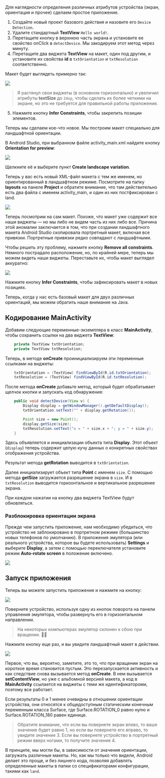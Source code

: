 Для наглядности определения различных атрибутов устройства (экран, ориентация и прочее) сделаем простое приложение.

1. Создайте новый проект базового действия и назовите его ```Device Detection```.
2. Удалите стандартный **TextView** ```Hello world!```.
3. Перетащите кнопку в верхнюю часть экрана и установите ее свойство onClick в ```detectDevice```. Мы закодируем этот метод через минуту.
4. Перетащите два виджета **TextView** на макет, один под другим, и установите их свойства **id** в ```txtOrientation``` и ```txtResolution``` соответственно.

Макет будет выглядеть примерно так:

![](assets/result-1.png)

> Я растянул свои виджеты (в основном горизонтально) и увеличил атрибуты **textSize** до ```24sp```, чтобы сделать их более четкими на экране, но это не требуется для правильной работы приложения.

5. Нажмите кнопку **Infer Constraints**, чтобы закрепить позиции элементов. 

Теперь мы сделаем кое-что новое. Мы построим макет специально для ландшафтной ориентации.

В Android Studio, при выбранном файле activity_main.xml найдите кнопку **Orientation for preview**:

![](assets/orientation-for-preview.png)

Щелкните её и выберите пункт **Create landscape variation**.

Теперь у вас есть новый XML-файл макета с тем же именем, но ориентированный в ландшафтном режиме. Посмотрите на папку **layouts** на панеле **Project** и обратите внимание, что там действительно есть два файла с именем activity_main, и один из них постфиксирован с land.

![](assets/main-activity-land.png)

Теперь посмотрим на сам макет. Похоже, что макет уже содержит все наши виджеты — но мы либо не видем часть из них либо все. Причина этой аномалии заключается в том, что при создании ландшафтного макета Android Studio скопировала портретный макет, включая все привязки. Портретные привязки редко совпадают с ландшафтными.

Чтобы решить эту проблему, нажмите кнопку **Remove all constraints**. Немного пострадало расположение, но, по крайней мере, теперь мы можем видеть наши виджеты. Переставьте их, чтобы макет выглядел аккуратно:

![](assets/result-2.png)

Нажмите кнопку **Infer Constraints**, чтобы зафиксировать макет в новых позициях.

Теперь, когда у нас есть базовый макет для двух различных ориентаций, мы можем обратить наше внимание на Java.

## Кодирование MainActivity
Добавим следующие переменные-экземпляра в класс **MainActivity**, чтобы сохранить ссылки на два виджета **TextView**:
```java
    private TextView txtOrientation;
    private TextView txtResolution;
```
Теперь, в методе **onCreate** проинициализируем эти переменные ссылками на виджеты:
```java
    txtOrientation = (TextView) findViewById(R.id.txtOrientation);
    txtResolution = (TextView) findViewById(R.id.txtResolution);
```
После метода **onCreate** добавьте метод, который будет обрабатывает щелчок кнопки и запускать код обнаружения:
```java
    public void detectDevice(View v) {
        Display display = getWindowManager().getDefaultDisplay();
        txtOrientation.setText("" + display.getRotation());

        Point size = new Point();
        display.getSize(size);
        txtResolution.setText("x = " + size.x + "; y = " + size.y);
    }
```
Здесь объявляется и инициализации объекта типа **Display**. Этот объект (```display```) теперь содержит целую кучу данных о конкретных свойствах отображения устройства.

Результат метода **getRotation** выводится в ```txtOrientation```.

Далее инициализирует объект типа **Point** с именем ```size```. С помощью метода **getSize** загружается разрешение экрана в ```size```. И в ```txtResolution``` выводится горизонтальное и вертикальное разрешение экрана.

При каждом нажатии на кнопку два виджета TextView будут обновляться.

### Разблокировка ориентации экрана
Прежде чем запустить приложение, нам необходимо убедиться, что устройство не заблокировано в портретном режиме (большинство новых телефонов по умолчанию). В приложения эмулятора (или реального устройства, которое вы будете использовать) **Settings** и выберите **Display**, а затем с помощью переключателя установите режим **Auto-rotate screen** в положение включено.

![](assets/auto-rotate.png)

## Запуск приложения
Теперь вы можете запустить приложение и нажмите на кнопку:

![](assets/result-3.png)

Поверните устройство, используя одну из кнопок поворота на панели управления эмулятора, чтобы развернуть его в горизонтальном направлении.

> На некоторых компьютерах эмулятор склонен к сбою при вращении. 🤷‍♂️

Нажмите кнопку еще раз, и вы увидите ландшафтный макет в действии.

![](assets/result-4.png)

Первое, что вы, вероятно, заметите, это то, что при вращении экран на короткое время становится пустым. Это перезапускается активность и как следствие снова вызывается метод **onCreate**. В нем вызывается **setContentView**, но уже с альбомной версией макета, а код в **MainActivity** ссылается на виджеты с теми же идентификатороми, поэтому все работает.

Если результаты 0 и 1 менее очевидны в отношении ориентации устройства, они относятся к общедоступным статическим конечным переменным класса Surface, где Surface.ROTATION_0 равно нулю и Surface.ROTATION_180 равен единице.

> Обратите внимание, что если вы повернете экран влево, то ваше значение будет равно 1, но если вы повернете его вправо, то увидите значение 3. Если вы повернете устройство в портретный режим вверх ногами, то получите значение 4.

В принципе, мы могли бы, в зависимости от значения ориентации, загружать различные макеты. Но, как мы только что видели, Android делает это проще, и без лишнего кода, позволяя добавлять определенные макеты в папки со спецификаторами конфигурации, такими как ```land```.

